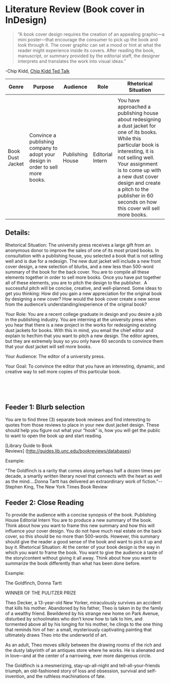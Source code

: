 # Literature Review (Book cover in InDesign)


>“A book cover design requires the creation of an appealing graphic—a mini poster—that encourage the consumer to pick up the book and look through it. The cover graphic can set a mood or hint at what the reader might experience inside its covers. After reading the book, manuscript, or summary provided by the editorial staff, the designer interprets and translates the work into visual ideas.”

-Chip Kidd, [Chip Kidd Ted Talk](https://www.ted.com/talks/chip_kidd_designing_books_is_no_laughing_matter_ok_it_is?language=en)

| Genre            | Purpose                                                                         | Audience         | Role             | Rhetorical Situation                                                                                                                                                                                                                                                                                                 |
|------------------|---------------------------------------------------------------------------------|------------------|------------------|----------------------------------------------------------------------------------------------------------------------------------------------------------------------------------------------------------------------------------------------------------------------------------------------------------------------|
|                  |                                                                                 |                  |                  |                                                                                                                                                                                                                                                                                                                      |
| Book Dust Jacket | Convince a publishing company to adopt your design in order to sell more books. | Publishing House | Editorial Intern | You have approached a publishing house about redesigning a dust jacket for one of its books. While this particular book is interesting, it is not selling well. Your assignment is to come up with a new dust cover design and create a pitch to the publisher in 60 seconds on how this cover will sell more books. |


## Details:

Rhetorical Situation: The university press receives a large gift from an anonymous donor to improve the sales of one of its most prized books. In consultation with a publishing house, you selected a book that is not selling well and is due for a redesign. The new dust jacket will include a new front cover design, a new selection of blurbs, and a new less than 500-word summary of the book for the back cover. You are to compile all these elements together in order to sell more books. Once you have put together all of these elements, you are to pitch the design to the publisher.  A successful pitch will be concise, creative, and well-planned. Some ideas to get you thinking: How did you gain a new appreciation for the original book by designing a new cover? How would the book cover create a new sense from the audience’s understanding/experience of the original book?

Your Role: You are a recent college graduate in design and you desire a job in the publishing industry. You are interning at the university press when you hear that there is a new project in the works for redesigning existing dust jackets for books. With this in mind, you email the chief editor and explain to her/him that you want to pitch a new design. The editor agrees, but they are extremely busy so you only have 60 seconds to convince them that your dust jacket will sell more books.

Your Audience: The editor of a university press.

Your Goal: To convince the editor that you have an interesting, dynamic, and creative way to sell more copies of this particular book.

 

 

## Feeder 1: Blurb selection

You are to find three (3) separate book reviews and find interesting to quotes from those reviews to place in your new dust jacket design. These should help you figure out what your “hook” is, how you will get the public to want to open the book up and start reading.

[Library Guide to Book Reviews] (http://guides.lib.unc.edu/bookreviews/databases)

Example:

"The Goldfinch is a rarity that comes along perhaps half a dozen times per decade, a smartly written literary novel that connects with the heart as well as the mind....Donna Tartt has delivered an extraordinary work of fiction."--Stephen King, The New York Times Book Review




## Feeder 2: Close Reading


To provide the audience with a concise synopsis of the book.	Publishing House	Editorial Intern	You are to produce a new summary of the book. Think about how you want to frame this new summary and how this will influence your cover design. You do not have much real estate on the back cover, so this should be no more than 500-words. However, this summary should give the reader a good sense of the book and want to pick it up and buy it.
Rhetorical Situation: At the center of your book design is the way in which you want to frame the book. You want to give the audience a taste of the story/content without giving it all away. Think about how you want to summarize the book differently than what has been done before.

Example:

The Goldfinch, Donna Tartt

WINNER OF THE PULITZER PRIZE

Theo Decker, a 13-year-old New Yorker, miraculously survives an accident that kills his mother. Abandoned by his father, Theo is taken in by the family of a wealthy friend. Bewildered by his strange new home on Park Avenue, disturbed by schoolmates who don’t know how to talk to him, and tormented above all by his longing for his mother, he clings to the one thing that reminds him of her: a small, mysteriously captivating painting that ultimately draws Theo into the underworld of art.

As an adult, Theo moves silkily between the drawing rooms of the rich and the dusty labyrinth of an antiques store where he works. He is alienated and in love—and at the center of a narrowing, ever more dangerous circle.

The Goldfinch is a mesmerizing, stay-up-all-night and tell-all-your-friends triumph, an old-fashioned story of loss and obsession, survival and self-invention, and the ruthless machinations of fate.


